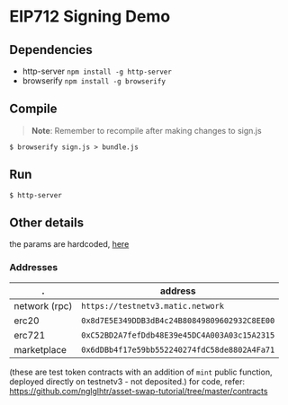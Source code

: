# EIP712 Signing Demo

## Dependencies
- http-server `npm install -g http-server`
- browserify `npm install -g browserify`

## Compile
> __Note__: Remember to recompile after making changes to sign.js
```
$ browserify sign.js > bundle.js
```

## Run
```
$ http-server
```

## Other details
the params are hardcoded, [here](/sign.js#L45)

### Addresses
| . | address |
|---|---|
|network (rpc)|`https://testnetv3.matic.network`|
| erc20 | `0x8d7E5E349DDB3dB4c24B80849809602932C8EE00` |
| erc721 | `0xC52BD2A7fefDdb48E39e45DC4A003A03c15A2315` | 
| marketplace | `0x6dDBb4f17e59bb552240274fdC58de8802A4Fa71` |

(these are test token contracts with an addition of `mint` public function, deployed directly on testnetv3 - not deposited.)
for code, refer: https://github.com/nglglhtr/asset-swap-tutorial/tree/master/contracts
